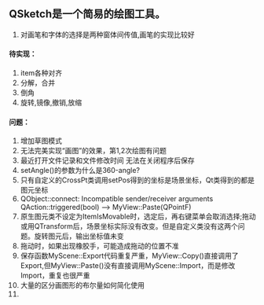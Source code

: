 ## QSketch是一个简易的绘图工具。
1. 对画笔和字体的选择是两种窗体间传值,画笔的实现比较好


#### 待实现：
1. item各种对齐
2. 分解，合并
3. 倒角
4. 旋转,镜像,撤销,放缩

#### 问题：
1. 增加草图模式
2. 无法完美实现“画图”的效果，第1,2次绘图有问题
3. 最近打开文件记录和文件修改时间 无法在关闭程序后保存
5. setAngle()的参数为什么是360-angle?
6. 只有自定义的CrossPt类调用setPos得到的坐标是场景坐标，Qt类得到的都是图元坐标
7. QObject::connect: Incompatible sender/receiver arguments QAction::triggered(bool) --> MyView::Paste(QPointF)
9. 原生图元类不设定为ItemIsMovable时，选定后，再右键菜单会取消选择;拖动或用QTransform后，场景坐标实际没有改变。但是自定义类没有这两个问题。旋转图元后，输出坐标值未变
10. 拖动时，如果出现橡胶手，可能造成拖动的位置不准
11. 保存函数MyScene::Export代码重复严重，MyView::Copy()直接调用了Export,但MyView::Paste()没有直接调用MyScene::Import，而是修改Import，重复也很严重
12. 大量的区分画图形的布尔量如何简化使用
13. 